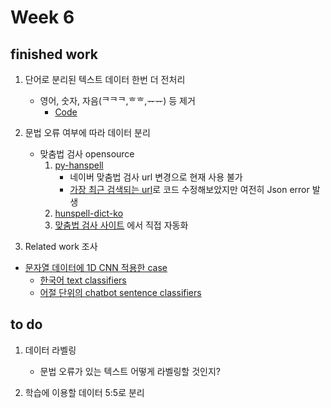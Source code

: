 # Week 6

## finished work
1. 단어로 분리된 텍스트 데이터 한번 더 전처리
   - 영어, 숫자, 자음(ᄏᄏᄏ,ᄒᄒ,ᅲᅲ) 등 제거
     - [Code](/chat_preprocessing/3_preprocessing.py)


2. 문법 오류 여부에 따라 데이터 분리
   - 맞춤법 검사 opensource
     1. [py-hanspell](https://github.com/ssut/py-hanspell)
         - 네이버 맞춤법 검사 url 변경으로 현재 사용 불가
         - [가장 최근 검색되는 url](https://blog.naver.com/PostView.nhn?blogId=duswl0319&logNo=221516903176&parentCategoryNo=&categoryNo=16&viewDate=&isShowPopularPosts=true&from=search)로 코드 수정해보았지만 여전히 Json error 발생
     2. [hunspell-dict-ko](https://github.com/spellcheck-ko/hunspell-dict-ko)
     3. [맞춤법 검사 사이트](https://speller.cs.pusan.ac.kr) 에서 직접 자동화


3. Related work 조사
  - [문자열 데이터에 1D CNN 적용한 case](https://cholol.tistory.com/465)
     - [한국어 text classifiers](https://www.ripublication.com/ijaer18/ijaerv13n4_12.pdf)
     - [어절 단위의 chatbot sentence classifiers](https://www.aclweb.org/anthology/P17-2089.pdf)


## to do
1. 데이터 라벨링
   - 문법 오류가 있는 텍스트 어떻게 라벨링할 것인지?
   
2. 학습에 이용할 데이터 5:5로 분리 
